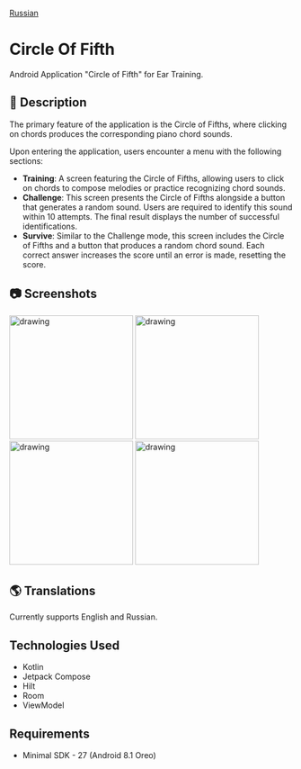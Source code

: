 [Russian](README_ru.md)

# Circle Of Fifth
Android Application "Circle of Fifth" for Ear Training.

## 📖 Description
The primary feature of the application is the Circle of Fifths, where clicking on chords produces the corresponding piano chord sounds.

Upon entering the application, users encounter a menu with the following sections:
* __Training__: A screen featuring the Circle of Fifths, allowing users to click on chords to compose melodies or practice recognizing chord sounds.
* __Challenge__: This screen presents the Circle of Fifths alongside a button that generates a random sound. Users are required to identify this sound within 10 attempts. The final result displays the number of successful identifications.
* __Survive__: Similar to the Challenge mode, this screen includes the Circle of Fifths and a button that produces a random chord sound. Each correct answer increases the score until an error is made, resetting the score.

## 📷 Screenshots

<img src="https://github.com/AAKVAS/CircleOfFifth/assets/76523640/1770cd46-1a89-4eb3-8d7d-9957e98f5fd0" alt="drawing" width="220"/>
<img src="https://github.com/AAKVAS/CircleOfFifth/assets/76523640/8099ec02-65e9-4ee6-99e1-8f24648a37d5" alt="drawing" width="220"/>
<img src="https://github.com/AAKVAS/CircleOfFifth/assets/76523640/a836ebfc-43c3-46fc-9733-371ac05af6d8" alt="drawing" width="220"/>
<img src="https://github.com/AAKVAS/CircleOfFifth/assets/76523640/bf8f0496-0ccb-45c5-a020-d39776af9c2d" alt="drawing" width="220"/>

## 🌎 Translations
Currently supports English and Russian.

## Technologies Used
* Kotlin
* Jetpack Compose
* Hilt
* Room
* ViewModel

## Requirements
* Minimal SDK - 27 (Android 8.1 Oreo)
